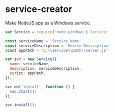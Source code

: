 # service-creator
 Make NodeJS app as a Windows service.


```js
var Service = require('node-windows').Service;

const serviceName = 'Service Name'
const serviceDescription = 'Sevice Description'
const appPath = 'C:\\service\\path\\server.js'

var svc = new Service({
  name: serviceName,
  description: serviceDescription,
  script: appPath,
});

svc.on('install', function () {
  svc.start();
});

svc.install();
```
